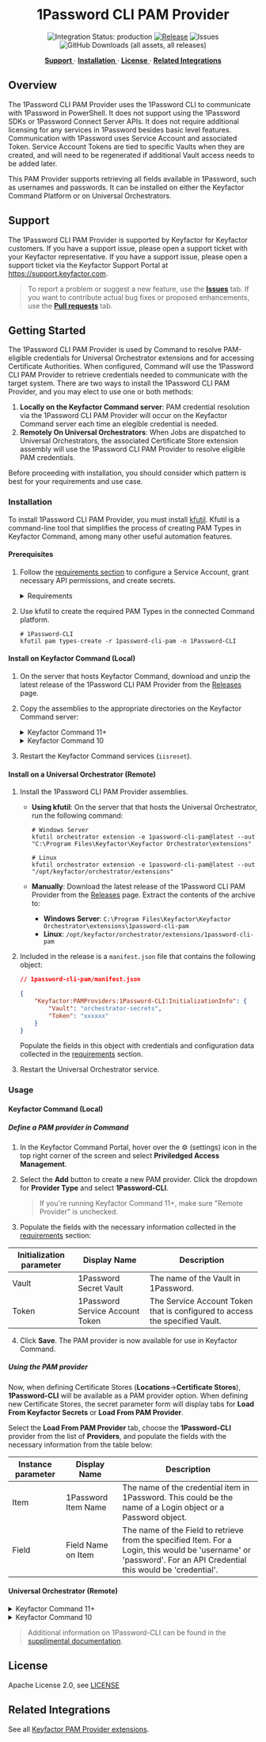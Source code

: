 <h1 align="center" style="border-bottom: none">
    1Password CLI PAM Provider
</h1>

<p align="center">
  <!-- Badges -->
<img src="https://img.shields.io/badge/integration_status-production-3D1973?style=flat-square" alt="Integration Status: production" />
<a href="https://github.com/Keyfactor/1password-cli-pam/releases"><img src="https://img.shields.io/github/v/release/Keyfactor/1password-cli-pam?style=flat-square" alt="Release" /></a>
<img src="https://img.shields.io/github/issues/Keyfactor/1password-cli-pam?style=flat-square" alt="Issues" />
<img src="https://img.shields.io/github/downloads/Keyfactor/1password-cli-pam/total?style=flat-square&label=downloads&color=28B905" alt="GitHub Downloads (all assets, all releases)" />
</p>

<p align="center">
  <!-- TOC -->
  <a href="#support">
    <b>Support</b>
  </a> 
  ·
  <a href="#getting-started">
    <b>Installation</b>
  </a>
  ·
  <a href="#license">
    <b>License</b>
  </a>
  ·
  <a href="https://github.com/orgs/Keyfactor/repositories?q=pam">
    <b>Related Integrations</b>
  </a>
</p>

## Overview

The 1Password CLI PAM Provider uses the 1Password CLI to communicate with 1Password in PowerShell. It does not support using the 1Password SDKs or 1Password Connect Server APIs.
It does not require additional licensing for any services in 1Password besides basic level features.
Communication with 1Password uses Service Account and associated Token. Service Account Tokens are tied to specific Vaults when they are created, and will need to be regenerated if additional Vault access needs to be added later.

This PAM Provider supports retrieving all fields available in 1Password, such as usernames and passwords. It can be installed on either the Keyfactor Command Platform or on Universal Orchestrators.

## Support
The 1Password CLI PAM Provider is supported by Keyfactor for Keyfactor customers. If you have a support issue, please open a support ticket with your Keyfactor representative. If you have a support issue, please open a support ticket via the Keyfactor Support Portal at https://support.keyfactor.com. 

> To report a problem or suggest a new feature, use the **[Issues](../../issues)** tab. If you want to contribute actual bug fixes or proposed enhancements, use the **[Pull requests](../../pulls)** tab.

## Getting Started

The 1Password CLI PAM Provider is used by Command to resolve PAM-eligible credentials for Universal Orchestrator extensions and for accessing Certificate Authorities. When configured, Command will use the 1Password CLI PAM Provider to retrieve credentials needed to communicate with the target system. There are two ways to install the 1Password CLI PAM Provider, and you may elect to use one or both methods:

1. **Locally on the Keyfactor Command server**: PAM credential resolution via the 1Password CLI PAM Provider will occur on the Keyfactor Command server each time an elegible credential is needed.
2. **Remotely On Universal Orchestrators**: When Jobs are dispatched to Universal Orchestrators, the associated Certificate Store extension assembly will use the 1Password CLI PAM Provider to resolve eligible PAM credentials.

Before proceeding with installation, you should consider which pattern is best for your requirements and use case.

### Installation

To install 1Password CLI PAM Provider, you must install [kfutil](https://github.com/Keyfactor/kfutil). Kfutil is a command-line tool that simplifies the process of creating PAM Types in Keyfactor Command, among many other useful automation features.







#### Prerequisites

1. Follow the [requirements section](docs/1password-cli.md#requirements) to configure a Service Account, grant necessary API permissions, and create secrets.

    <details><summary>Requirements</summary>
    In order to use this PAM Provider extension, the 1Password CLI must be installed.

    Refer to the [1Password CLI documentation](https://developer.1password.com/docs/cli/get-started/) for how to install the CLI and add it to the execution path.
    After the CLI is installed, it is prudent to verify that the integration will be able to reach it, by opening a new PowerShell terminal and typing the simple command `op`. This should not result in an error and instead show the top-level help info for the CLI.

    A Service Account also needs to be created and configured with a Service Account Token. Refer to the [1Password Service Accounts documentation](https://developer.1password.com/docs/service-accounts/get-started/) for how to set up and provision a Service Account.
    Please note that Service Account Tokens are associated with Vaults at time of creation. If additional Vaults are later added that need to be accessed, the Token will need to be reconfigured to be granted acccess to additional Vaults.

    Since this extension expects to be able to run the CLI in a PowerShell session, the account running the Keyfactor service that uses this PAM Provider will need to be able to access and use PowerShell.

    </details>

2. Use kfutil to create the required PAM Types in the connected Command platform.

    ```shell
    # 1Password-CLI
    kfutil pam types-create -r 1password-cli-pam -n 1Password-CLI
    ```

#### Install on Keyfactor Command (Local)



1. On the server that hosts Keyfactor Command, download and unzip the latest release of the 1Password CLI PAM Provider from the [Releases](../../releases) page.

2. Copy the assemblies to the appropriate directories on the Keyfactor Command server:

    <details><summary>Keyfactor Command 11+</summary>

    1. Copy the unzipped assemblies to each of the following directories:

        * `C:\Program Files\Keyfactor\Keyfactor Platform\WebAgentServices\Extensions\PamProviders\1password-cli-pam`
        * `C:\Program Files\Keyfactor\Keyfactor Platform\WebConsole\Extensions\PamProviders\1password-cli-pam`
        * `C:\Program Files\Keyfactor\Keyfactor Platform\KeyfactorAPI\Extensions\PamProviders`

    </details>

    <details><summary>Keyfactor Command 10</summary>

    1. Copy the assemblies to each of the following directories:
    
        * `C:\Program Files\Keyfactor\Keyfactor Platform\WebAgentServices\bin\1password-cli-pam`
        * `C:\Program Files\Keyfactor\Keyfactor Platform\KeyfactorAPI\bin\1password-cli-pam`
        * `C:\Program Files\Keyfactor\Keyfactor Platform\WebConsole\bin\1password-cli-pam`
        * `C:\Program Files\Keyfactor\Keyfactor Platform\Service\1password-cli-pam`

    2. Open a text editor on the Keyfactor Command server as an administrator and open the `web.config` file located in the `WebAgentServices` directory.

    3. In the `web.config` file, locate the `<container> </container>` section and add the following registration:

        ```xml
        <container>
            ...
            <!--The following are PAM Provider registrations. Uncomment them to use them in the Keyfactor Product:-->
            
            <!--Add the following line exactly to register the PAM Provider-->
            <register type="IPAMProvider" mapTo="Keyfactor.Extensions.Pam._1Password.CliPam, Keyfactor.Command.PAMProviders" name="1Password-CLI" />
        </container>
        ```

    4. Repeat steps 2 and 3 for each of the directories listed in step 1. The configuration files are located in the following paths by default:

        * `C:\Program Files\Keyfactor\Keyfactor Platform\WebAgentServices\web.config`
        * `C:\Program Files\Keyfactor\Keyfactor Platform\KeyfactorAPI\web.config`
        * `C:\Program Files\Keyfactor\Keyfactor Platform\WebConsole\web.config`
        * `C:\Program Files\Keyfactor\Keyfactor Platform\Service\CMSTimerService.exe.config`

    </details>

3. Restart the Keyfactor Command services (`iisreset`).




#### Install on a Universal Orchestrator (Remote)


1. Install the 1Password CLI PAM Provider assemblies.

    * **Using kfutil**: On the server that that hosts the Universal Orchestrator, run the following command:

        ```shell
        # Windows Server
        kfutil orchestrator extension -e 1password-cli-pam@latest --out "C:\Program Files\Keyfactor\Keyfactor Orchestrator\extensions"

        # Linux
        kfutil orchestrator extension -e 1password-cli-pam@latest --out "/opt/keyfactor/orchestrator/extensions"
        ```

    * **Manually**: Download the latest release of the 1Password CLI PAM Provider from the [Releases](../../releases) page. Extract the contents of the archive to:

        * **Windows Server**: `C:\Program Files\Keyfactor\Keyfactor Orchestrator\extensions\1password-cli-pam`
        * **Linux**: `/opt/keyfactor/orchestrator/extensions/1password-cli-pam`

2. Included in the release is a `manifest.json` file that contains the following object:

    ```json
    // 1password-cli-pam/manifest.json

    {
        "Keyfactor:PAMProviders:1Password-CLI:InitializationInfo": {
            "Vault": "orchestrator-secrets",
            "Token": "xxxxxx"
        }
    }

    ```

    Populate the fields in this object with credentials and configuration data collected in the [requirements](docs/1password-cli.md#requirements) section.

3. Restart the Universal Orchestrator service.









### Usage






#### Keyfactor Command (Local)



##### Define a PAM provider in Command
1. In the Keyfactor Command Portal, hover over the ⚙️  (settings) icon in the top right corner of the screen and select **Priviledged Access Management**.

2. Select the **Add** button to create a new PAM provider. Click the dropdown for **Provider Type** and select **1Password-CLI**.

    > If you're running Keyfactor Command 11+, make sure "Remote Provider" is unchecked.

3. Populate the fields with the necessary information collected in the [requirements](docs/1password-cli.md#requirements) section:

| Initialization parameter | Display Name | Description |
| --- | --- | --- |
| Vault | 1Password Secret Vault | The name of the Vault in 1Password. |
| Token | 1Password Service Account Token | The Service Account Token that is configured to access the specified Vault. |


4. Click **Save**. The PAM provider is now available for use in Keyfactor Command.

##### Using the PAM provider

Now, when defining Certificate Stores (**Locations**->**Certificate Stores**), **1Password-CLI** will be available as a PAM provider option. When defining new Certificate Stores, the secret parameter form will display tabs for **Load From Keyfactor Secrets** or **Load From PAM Provider**. 

Select the **Load From PAM Provider** tab, choose the **1Password-CLI** provider from the list of **Providers**, and populate the fields with the necessary information from the table below:

| Instance parameter | Display Name | Description |
| --- | --- | --- |
| Item | 1Password Item Name | The name of the credential item in 1Password. This could be the name of a Login object or a Password object. |
| Field | Field Name on Item | The name of the Field to retrieve from the specified Item. For a Login, this would be 'username' or 'password'. For an API Credential this would be 'credential'. |





#### Universal Orchestrator (Remote)



<details><summary>Keyfactor Command 11+</summary>

##### Define a remote PAM provider in Command

In Command 11 and greater, before using the 1Password-CLI PAM type, you must define a Remote PAM Provider in the Command portal.

1. In the Keyfactor Command Portal, hover over the ⚙️  (settings) icon in the top right corner of the screen and select **Priviledged Access Management**.

2. Select the **Add** button to create a new PAM provider.

3. Make sure that "Remote Provider" is checked.

4. Click the dropdown for **Provider Type** and select **1Password-CLI**. 

5. Give the provider a unique name.

6. Click "Save".

##### Using the PAM provider

When defining Certificate Stores (**Locations**->**Certificate Stores**), **1Password-CLI** can be used as a PAM provider. When defining a new Certificate Store, the secret parameter form will display tabs for **Load From Keyfactor Secrets** or **Load From PAM Provider**.

Select the **Load From PAM Provider** tab, choose the **1Password-CLI** provider from the list of **Providers**, and populate the fields with the necessary information from the table below:

| Instance parameter | Display Name | Description |
| --- | --- | --- |
| Item | 1Password Item Name | The name of the credential item in 1Password. This could be the name of a Login object or a Password object. |
| Field | Field Name on Item | The name of the Field to retrieve from the specified Item. For a Login, this would be 'username' or 'password'. For an API Credential this would be 'credential'. |


</details>

<details><summary>Keyfactor Command 10</summary>

When defining Certificate Stores (**Locations**->**Certificate Stores**), **1Password-CLI** can be used as a PAM provider.

When entering Secret fields, select the **Load From Keyfactor Secrets** tab, and populate the **Secret Value** field with the following JSON object:

```json
{"Item": "The name of the credential item in 1Password. This could be the name of a Login object or a Password object.","Field": "The name of the Field to retrieve from the specified Item. For a Login, this would be 'username' or 'password'. For an API Credential this would be 'credential'."}

```

> We recommend creating this JSON object in a text editor, and copying it into the Secret Value field.

</details>






> Additional information on 1Password-CLI can be found in the [supplimental documentation](docs/1password-cli.md).



## License

Apache License 2.0, see [LICENSE](LICENSE)

## Related Integrations

See all [Keyfactor PAM Provider extensions](https://github.com/orgs/Keyfactor/repositories?q=pam).